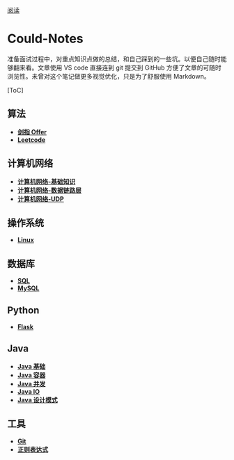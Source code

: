 [阅读](https://acc2020.github.io/Could-Notes/#/)
# Could-Notes
准备面试过程中，对重点知识点做的总结，和自己踩到的一些坑。以便自己随时能够翻来看。文章使用 VS code 直接连到 git 提交到 GitHub 方便了文章的可随时浏览性。未曾对这个笔记做更多视觉优化，只是为了舒服使用 Markdown。

[ToC] 

## 算法
- **[剑指 Offer ](docs/notes/剑指%20Offer-目录.md)**
- **[Leetcode ](docs/notes/Leetcode-目录.md)**

## 计算机网络
- **[计算机网络-基础知识](docs/notes/计算机网络-基础知识.md)**
- **[计算机网络-数据链路层](docs/notes/计算机网络-数据链路层.md)**
- **[计算机网络-UDP](docs/notes/计算机网络-UDP.md)**


## 操作系统
- **[Linux](docs/notes/Linux.md)**

## 数据库
- **[SQL]()**  
- **[MySQL]()**


## Python 
- **[Flask](docs/notes/Python-Flask.md)**

## Java
- **[Java 基础](docs/notes/Java%20基础.md)**
- **[Java 容器](docs/notes/Java%20容器.md)**
- **[Java 并发](docs/notes/Java%20并发.md)**
- **[Java IO](docs/notes/Java%20IO.md)**
- **[Java 设计模式](docs/notes/Java%20设计模式.md)**


## 工具
- **[Git](docs/notes/git.md)**
- **[正则表达式](docs/notes/正则表达式.md)**

